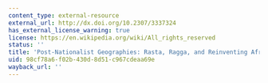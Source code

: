 ```yaml
---
content_type: external-resource
external_url: http://dx.doi.org/10.2307/3337324
has_external_license_warning: true
license: https://en.wikipedia.org/wiki/All_rights_reserved
status: ''
title: 'Post-Nationalist Geographies: Rasta, Ragga, and Reinventing Africa'
uid: 98cf78a6-f02b-430d-8d51-c967cdeaa69e
wayback_url: ''
---
```

